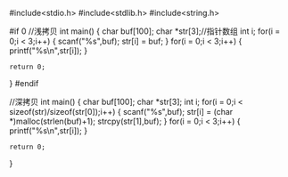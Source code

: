 #include<stdio.h>
#include<stdlib.h>
#include<string.h>

#if 0
//浅拷贝
int main()
{
	char buf[100];
	char *str[3];//指针数组
	int i;
	for(i = 0;i < 3;i++)
	{
		scanf("%s",buf);
		str[i] = buf;
	}
	for(i = 0;i < 3;i++)
	{
		printf("%s\n",str[i]);
	}

	return 0;
}
#endif

//深拷贝
int main()
{
	char buf[100];
	char *str[3];
	int i;
	for(i = 0;i < sizeof(str)/sizeof(str[0]);i++)
	{
		scanf("%s",buf);
		str[i] = (char *)malloc(strlen(buf)+1);
		strcpy(str[1],buf);
	}
	for(i = 0;i < 3;i++)
	{
		printf("%s\n",str[i]);
	}

	return 0;
}
